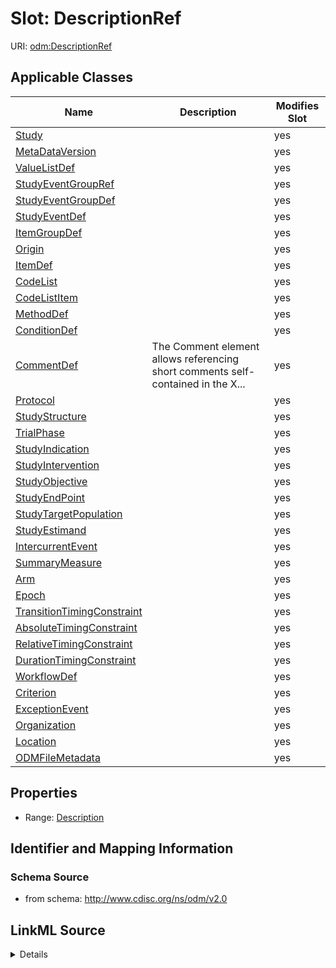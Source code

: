 # Slot: DescriptionRef

URI: [odm:DescriptionRef](http://www.cdisc.org/ns/odm/v2.0/DescriptionRef)



<!-- no inheritance hierarchy -->




## Applicable Classes

| Name | Description | Modifies Slot |
| --- | --- | --- |
[Study](Study.md) |  |  yes  |
[MetaDataVersion](MetaDataVersion.md) |  |  yes  |
[ValueListDef](ValueListDef.md) |  |  yes  |
[StudyEventGroupRef](StudyEventGroupRef.md) |  |  yes  |
[StudyEventGroupDef](StudyEventGroupDef.md) |  |  yes  |
[StudyEventDef](StudyEventDef.md) |  |  yes  |
[ItemGroupDef](ItemGroupDef.md) |  |  yes  |
[Origin](Origin.md) |  |  yes  |
[ItemDef](ItemDef.md) |  |  yes  |
[CodeList](CodeList.md) |  |  yes  |
[CodeListItem](CodeListItem.md) |  |  yes  |
[MethodDef](MethodDef.md) |  |  yes  |
[ConditionDef](ConditionDef.md) |  |  yes  |
[CommentDef](CommentDef.md) | The Comment element allows referencing short comments self-contained in the X... |  yes  |
[Protocol](Protocol.md) |  |  yes  |
[StudyStructure](StudyStructure.md) |  |  yes  |
[TrialPhase](TrialPhase.md) |  |  yes  |
[StudyIndication](StudyIndication.md) |  |  yes  |
[StudyIntervention](StudyIntervention.md) |  |  yes  |
[StudyObjective](StudyObjective.md) |  |  yes  |
[StudyEndPoint](StudyEndPoint.md) |  |  yes  |
[StudyTargetPopulation](StudyTargetPopulation.md) |  |  yes  |
[StudyEstimand](StudyEstimand.md) |  |  yes  |
[IntercurrentEvent](IntercurrentEvent.md) |  |  yes  |
[SummaryMeasure](SummaryMeasure.md) |  |  yes  |
[Arm](Arm.md) |  |  yes  |
[Epoch](Epoch.md) |  |  yes  |
[TransitionTimingConstraint](TransitionTimingConstraint.md) |  |  yes  |
[AbsoluteTimingConstraint](AbsoluteTimingConstraint.md) |  |  yes  |
[RelativeTimingConstraint](RelativeTimingConstraint.md) |  |  yes  |
[DurationTimingConstraint](DurationTimingConstraint.md) |  |  yes  |
[WorkflowDef](WorkflowDef.md) |  |  yes  |
[Criterion](Criterion.md) |  |  yes  |
[ExceptionEvent](ExceptionEvent.md) |  |  yes  |
[Organization](Organization.md) |  |  yes  |
[Location](Location.md) |  |  yes  |
[ODMFileMetadata](ODMFileMetadata.md) |  |  yes  |







## Properties

* Range: [Description](Description.md)





## Identifier and Mapping Information







### Schema Source


* from schema: http://www.cdisc.org/ns/odm/v2.0




## LinkML Source

<details>
```yaml
name: DescriptionRef
from_schema: http://www.cdisc.org/ns/odm/v2.0
rank: 1000
alias: DescriptionRef
domain_of:
- Study
- MetaDataVersion
- ValueListDef
- StudyEventGroupRef
- StudyEventGroupDef
- StudyEventDef
- ItemGroupDef
- Origin
- ItemDef
- CodeList
- CodeListItem
- MethodDef
- ConditionDef
- CommentDef
- Protocol
- StudyStructure
- TrialPhase
- StudyIndication
- StudyIntervention
- StudyObjective
- StudyEndPoint
- StudyTargetPopulation
- StudyEstimand
- IntercurrentEvent
- SummaryMeasure
- Arm
- Epoch
- TransitionTimingConstraint
- AbsoluteTimingConstraint
- RelativeTimingConstraint
- DurationTimingConstraint
- WorkflowDef
- Criterion
- ExceptionEvent
- Organization
- Location
- ODMFileMetadata
range: Description

```
</details>